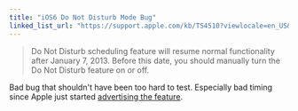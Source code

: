 ```yaml
---
title: "iOS6 Do Not Disturb Mode Bug"
linked_list_url: "https://support.apple.com/kb/TS4510?viewlocale=en_US&locale=en_US"
---
```

<blockquote><p>
  Do Not Disturb scheduling feature will resume normal functionality after January 7, 2013. Before this date, you should manually turn the Do Not Disturb feature on or off.
</p></blockquote>
<p>Bad bug that shouldn't have been too hard to test. Especially bad timing since Apple just started <a href="https://www.youtube.com/watch?v=eLJN_d2sVjk">advertising the feature</a>.</p>
